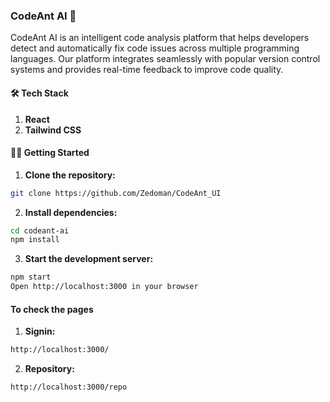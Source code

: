 ### CodeAnt AI 🐜
CodeAnt AI is an intelligent code analysis platform that helps developers detect and automatically fix code issues across multiple programming languages. Our platform integrates seamlessly with popular version control systems and provides real-time feedback to improve code quality.

#### 🛠️ Tech Stack
1. **React**
2. **Tailwind CSS**

#### 🏃‍♂️ Getting Started
1. **Clone the repository:**
```bash
git clone https://github.com/Zedoman/CodeAnt_UI
```

2. **Install dependencies:**
```bash
cd codeant-ai
npm install
```


3. **Start the development server:**
```bash
npm start
Open http://localhost:3000 in your browser
```


#### To check the pages
1. **Signin:**
```bash
http://localhost:3000/
```

2. **Repository:**
```bash
http://localhost:3000/repo
```